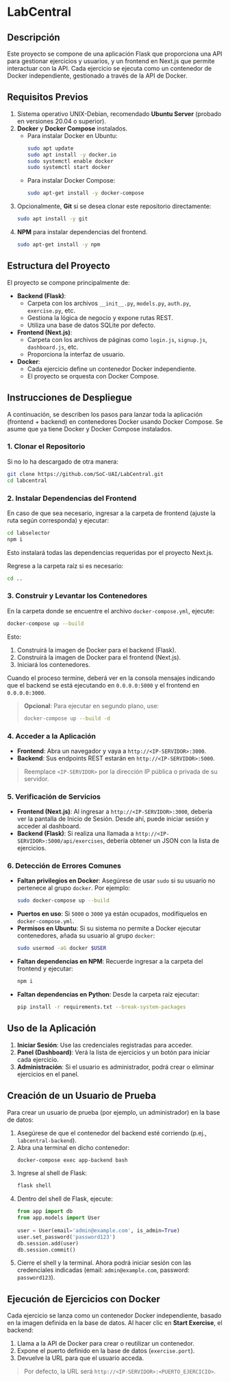 # LabCentral

## Descripción

Este proyecto se compone de una aplicación Flask que proporciona una API para gestionar ejercicios y usuarios, y un frontend en Next.js que permite interactuar con la API. Cada ejercicio se ejecuta como un contenedor de Docker independiente, gestionado a través de la API de Docker.

## Requisitos Previos

1. Sistema operativo UNIX-Debian, recomendado **Ubuntu Server** (probado en versiones 20.04 o superior).
2. **Docker** y **Docker Compose** instalados.
   - Para instalar Docker en Ubuntu:
     ```bash
     sudo apt update
     sudo apt install -y docker.io
     sudo systemctl enable docker
     sudo systemctl start docker
     ```
   - Para instalar Docker Compose:
     ```bash
     sudo apt-get install -y docker-compose
     ```
3. Opcionalmente, **Git** si se desea clonar este repositorio directamente:
   ```bash
   sudo apt install -y git
   ```
4. **NPM** para instalar dependencias del frontend.
   ```bash
   sudo apt-get install -y npm
   ```

## Estructura del Proyecto

El proyecto se compone principalmente de:

- **Backend (Flask)**:
  - Carpeta con los archivos `__init__.py`, `models.py`, `auth.py`, `exercise.py`, etc.
  - Gestiona la lógica de negocio y expone rutas REST.
  - Utiliza una base de datos SQLite por defecto.
- **Frontend (Next.js)**:
  - Carpeta con los archivos de páginas como `login.js`, `signup.js`, `dashboard.js`, etc.
  - Proporciona la interfaz de usuario.
- **Docker**:
  - Cada ejercicio define un contenedor Docker independiente.
  - El proyecto se orquesta con Docker Compose.

## Instrucciones de Despliegue

A continuación, se describen los pasos para lanzar toda la aplicación (frontend + backend) en contenedores Docker usando Docker Compose. Se asume que ya tiene Docker y Docker Compose instalados.

### 1. Clonar el Repositorio

Si no lo ha descargado de otra manera:

```bash
git clone https://github.com/SoC-UAI/LabCentral.git
cd labcentral
```

### 2. Instalar Dependencias del Frontend

En caso de que sea necesario, ingresar a la carpeta de frontend (ajuste la ruta según corresponda) y ejecutar:

```bash
cd labselector
npm i
```

Esto instalará todas las dependencias requeridas por el proyecto Next.js.

Regrese a la carpeta raíz si es necesario:

```bash
cd ..
```

### 3. Construir y Levantar los Contenedores

En la carpeta donde se encuentre el archivo `docker-compose.yml`, ejecute:

```bash
docker-compose up --build
```

Esto:

1. Construirá la imagen de Docker para el backend (Flask).
2. Construirá la imagen de Docker para el frontend (Next.js).
3. Iniciará los contenedores.

Cuando el proceso termine, deberá ver en la consola mensajes indicando que el backend se está ejecutando en `0.0.0.0:5000` y el frontend en `0.0.0.0:3000`.

> **Opcional**: Para ejecutar en segundo plano, use:
>
> ```bash
> docker-compose up --build -d
> ```

### 4. Acceder a la Aplicación

- **Frontend**: Abra un navegador y vaya a `http://<IP-SERVIDOR>:3000`.
- **Backend**: Sus endpoints REST estarán en `http://<IP-SERVIDOR>:5000`.

> Reemplace `<IP-SERVIDOR>` por la dirección IP pública o privada de su servidor.

### 5. Verificación de Servicios

- **Frontend (Next.js)**: Al ingresar a `http://<IP-SERVIDOR>:3000`, debería ver la pantalla de Inicio de Sesión. Desde ahí, puede iniciar sesión y acceder al dashboard.
- **Backend (Flask)**: Si realiza una llamada a `http://<IP-SERVIDOR>:5000/api/exercises`, debería obtener un JSON con la lista de ejercicios.

### 6. Detección de Errores Comunes

- **Faltan privilegios en Docker**: Asegúrese de usar `sudo` si su usuario no pertenece al grupo `docker`. Por ejemplo:
  ```bash
  sudo docker-compose up --build
  ```
- **Puertos en uso**: Si `5000` o `3000` ya están ocupados, modifíquelos en `docker-compose.yml`.
- **Permisos en Ubuntu**: Si su sistema no permite a Docker ejecutar contenedores, añada su usuario al grupo `docker`:
  ```bash
  sudo usermod -aG docker $USER
  ```
- **Faltan dependencias en NPM**: Recuerde ingresar a la carpeta del frontend y ejecutar:
  ```bash
  npm i
  ```
- **Faltan dependencias en Python**: Desde la carpeta raíz ejecutar:
  ```bash
  pip install -r requirements.txt --break-system-packages
  ```

## Uso de la Aplicación

1. **Iniciar Sesión**: Use las credenciales registradas para acceder.
2. **Panel (Dashboard)**: Verá la lista de ejercicios y un botón para iniciar cada ejercicio.
3. **Administración**: Si el usuario es administrador, podrá crear o eliminar ejercicios en el panel.

## Creación de un Usuario de Prueba

Para crear un usuario de prueba (por ejemplo, un administrador) en la base de datos:

1. Asegúrese de que el contenedor del backend esté corriendo (p.ej., `labcentral-backend`).
2. Abra una terminal en dicho contenedor:
   ```bash
   docker-compose exec app-backend bash
   ```
3. Ingrese al shell de Flask:
   ```bash
   flask shell
   ```
4. Dentro del shell de Flask, ejecute:
   ```python
   from app import db
   from app.models import User
  
   user = User(email='admin@example.com', is_admin=True)
   user.set_password('password123')
   db.session.add(user)
   db.session.commit()
   ```
5. Cierre el shell y la terminal. Ahora podrá iniciar sesión con las credenciales indicadas (email: `admin@example.com`, password: `password123`).

## Ejecución de Ejercicios con Docker

Cada ejercicio se lanza como un contenedor Docker independiente, basado en la imagen definida en la base de datos. Al hacer clic en **Start Exercise**, el backend:

1. Llama a la API de Docker para crear o reutilizar un contenedor.
2. Expone el puerto definido en la base de datos (`exercise.port`).
3. Devuelve la URL para que el usuario acceda.

> Por defecto, la URL será `http://<IP-SERVIDOR>:<PUERTO_EJERCICIO>`.
